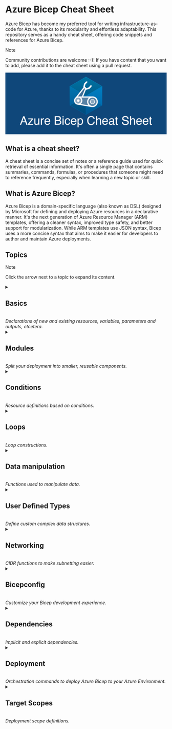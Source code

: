 # Azure Bicep Cheat Sheet

Azure Bicep has become my preferred tool for writing infrastructure-as-code for Azure, thanks to its modularity and effortless adaptability. This repository serves as a handy cheat sheet, offering code snippets and references for Azure Bicep.

> [!NOTE]
> Community contributions are welcome :-)! If you have content that you want to add, please add it to the cheat sheet using a pull request.

<p align="center">
  <img src="images/AzureBicepCheatSheetHeader.png">
</p>

## What is a cheat sheet?

A cheat sheet is a concise set of notes or a reference guide used for quick retrieval of essential information. It's often a single page that contains summaries, commands, formulas, or procedures that someone might need to reference frequently, especially when learning a new topic or skill.

## What is Azure Bicep?

Azure Bicep is a domain-specific language (also known as DSL) designed by Microsoft for defining and deploying Azure resources in a declarative manner. It's the next generation of Azure Resource Manager (ARM) templates, offering a cleaner syntax, improved type safety, and better support for modularization. While ARM templates use JSON syntax, Bicep uses a more concise syntax that aims to make it easier for developers to author and maintain Azure deployments.

## Topics

> [!NOTE]
> Click the arrow next to a topic to expand its content.

<details>
  <summary>
    <h2>Basics</h2> <br>
    <i>Declarations of new and existing resources, variables, parameters and outputs, etcetera.</i>
  </summary>

### Create a resource

```bicep
resource resourceName 'ResourceType@version' = {
  name: 'exampleResourceName'
  properties: {
    // resource properties here
  }
}
```

### Create a child resource

#### Via name

```bicep
resource resVnet 'Microsoft.Network/virtualNetworks@2022-01-01' = {
  name: 'my-vnet'
}

resource resChildSubnet 'Microsoft.Network/virtualNetworks/subnets@2022-01-01' = {
  name: '${resVnet}/my-subnet'
}
```

#### Via parent property

```bicep
resource resVnet 'Microsoft.Network/virtualNetworks@2022-01-01' = {
  name: 'my-vnet'
}

resource resChildSubnet 'Microsoft.Network/virtualNetworks/subnets@2022-01-01' = {
  name: 'my-subnet'
  parent: resVnet
}
```

#### Via parent resource

```bicep
resource resVnet 'Microsoft.Network/virtualNetworks@2022-01-01' = {
  name: 'my-vnet'

  resource resChildSubnet 'subnets' = {
    name: 'my-subnet'
  }
}
```

### Reference to an existing resource

```bicep
resource resKeyVaultRef 'Microsoft.KeyVault/vaults@2019-09-01' = existing {
  name: 'myExistingKeyVaultName'
}
```

### Access a nested resource (::)

```bicep
resource resVnet 'Microsoft.Network/virtualNetworks@2022-01-01' existing = {
  name: 'my-vnet'
  resource resChildSubnet 'subnets' existing = {
    name: 'my-subnet'
  }
}

// access child resource
output outChildSubnetId string = resVnet::resChildSubnet.id
```

### Declare a variable

```bicep
var varEnvironment = 'dev'
```

There is no need to declare a datatype for a variable, because the type is inferred from the value.

### Declare a parameter

```bicep
param parStorageAccountName string
param parLocation string = resourceGroup().location
```

Available datatypes are: `string`, `bool`, `int`, `object`, `array` and `custom (user defined type)`.

### Declare a secure parameter

```bicep
@secure()
param parSecureParameter string
```

### Declare an output

```bicep
resource resPublicIp 'Microsoft.Network/publicIPAddresses@2023-02-01' ={
  name: parPublicIpName
  tags: parTags
  location: parLocation
  zones: parAvailabilityZones
  sku: parPublicIpSku
  properties: parPublicIpProperties
}

output outPublicIpId string = resPublicIp.id
output outMyString string = 'Hello!'
```

Available datatypes are: `string`, `bool`, `int`, `object`, `array` and `custom (user defined type)`.

### String interpolation

```bicep
var varGreeting = 'Hello'
output outResult string = '${varGreeting} World'
```

### Multi-line strings

```bicep
var varMultiLineString = '''
  This is a
  Muli-line string
  variable.
'''
```

</details>

<details>
  <summary>
    <h2>Modules</h2><br>
    <i>Split your deployment into smaller, reusable components.</i>
  </summary>

### Create a module

```bicep
module modVirtualNetwork './network.bicep' = {
  name: 'networkModule'
  params: {
    parLocation: 'westeurope'
    parVnetName: 'my-vnet-name'
  }
}
```

### Reference to a module using a bicep registry

```bicep
module modBicepRegistryReference 'br/<bicep registry name>:<file path>:<tag>' = {
  name: 'deployment-name'
  params: {}
}
```

</details>

<details>
  <summary>
    <h2>Conditions</h2><br>
    <i>Resource definitions based on conditions.</i>
  </summary>

### If condition

```bicep
param parDeployResource bool

resource resDnsZone 'Microsoft.Network/dnszones@2018-05-01' = if (parDeployResource) {
  name: 'myZone'
  location: 'global'
}
```

### Ternary if/else condition

```bicep
param parEnvironment string

var varSku = parEnvironment == 'prod' ? 'premium' : 'standard'
```

</details>

<details>
  <summary>
    <h2>Loops</h2><br>
    <i>Loop constructions.</i>
  </summary>

### foreach using an array

```bicep
param parStorageAccountNames array = [
  'storageaccount1'
  'storageaccount2'
  'storageaccount3'
]

resource resStorageAccounts 'Microsoft.Storage/storageAccounts@2021-04-01' = [for name in parStorageAccountNames: {
  name: name
  location: 'westeurope'
  kind: 'StorageV2'
  sku: {
    name: 'Standard_LRS'
  }
}]
```

### foreach using an array of objects

``` bicep
param parStorageAccountNames array = [
  {
    name: 'storageaccount1'
    kind: 'StorageV2'
    sku: {
      name: 'Standard_LRS'
    }
  }
  {
    name: 'storageaccount2'
    kind: 'StorageV2'
    sku: {
      name: 'Standard_LRS'
    }
  }
]

resource resStorageAccounts 'Microsoft.Storage/storageAccounts@2021-04-01' = [for storageAccount in parStorageAccountNames: {
  name: storageAccount.name
  location: 'westeurope'
  kind: storageAccount.kind
  sku: {
    name: storageAccount.sku
  }
}]
```

</details>

<details>
  <summary>
    <h2>Data manipulation</h2><br>
    <i>Functions used to manipulate data.</i>
  </summary>

### Example data

```bicep
var varGroceryStore = [
  {
    productName: 'Icecream'
    productPrice: 2
    productCharacteristics: [
      'Vegan'
      'Seasonal'
    ]
  }
  {
    productName: 'Banana'
    productPrice: 4
    productCharacteristics: [
      'Bio'
    ]
  }
]
```

### filter() function

```bicep
  output outProducts array = filter(varGroceryStore, item => item.productPrice >= 4)
```

#### returns

```json
[
  {
    "productName": "Banana",
    "productPrice": 4,
    "productCharacteristics": [
      "Bio"
    ]
  }
]
```

### map() function

```bicep
output outDiscount array = map(range(0, length(varGroceryStore)), item => {
  productNumber: item
  productName: varGroceryStore[item].productName
  discountedPrice: 'The item ${varGroceryStore[item].productName} is on sale. Sale price: ${(varGroceryStore[item].productPrice / 2)}'
})
```

#### returns

```json
[
  {
    "productNumber": 0,
    "productName": "Icecream",
    "discountedPrice": "The item Icecream is on sale. Sale price: 1"
  },
  {
    "productNumber": 1,
    "productName": "Banana",
    "discountedPrice": "The item Banana is on sale. Sale price: 2"
  }
]
```

### sort() function

```bicep
output outUsingSort array = sort(varGroceryStore, (a, b) => a.productPrice <= b.productPrice)
```

#### returns

```json
[
  {
    "productName": "Icecream",
    "productPrice": 2,
    "productCharacteristics": [
      "Vegan"
      "Seasonal"
    ]
  },
  {
    "productName": "Banana",
    "productPrice": 4,
    "productCharacteristics": [
      "Bio"
    ]
  }
]
```

</details>

<details>
  <summary>
    <h2>User Defined Types</h2><br>
    <i>Define custom complex data structures.</i>
  </summary>

### Primitive types

```bicep
// a string type with two allowed strings ('Standard_LRS' or 'Standard_GRS')
type skuType = 'Standard_LRS' | 'Standard_GRS'

// an integer type with one allowed value (1337)
type integerType = 1337

// an boolean type with one allowed value (true)
type booleanType = true

// Reference the type
param parMyStringType skuType
param parMyIntType integerType
param parMyBoolType booleanType
```

### A custom type that enforced an array with a specific object structure

```bicep
type arrayWithObjectsType = {
  name: string
  age: int
}[]

param parCustomArray arrayWithObjectsType = [
  {
    name: 'John'
    age: 30
  }
]
```

### Optional properties in objects (using ?)

```bicep
type arrayWithObjectsType = {
  name: string
  age: int
  hasChildren: bool?
  hasPets: bool?
}[]

param parCustomArray arrayWithObjectsType = [
  {
    name: 'John'
    age: 30
  }
  {
    name: 'Jane'
    age: 31
    hasPets: true
  }
  {
    name: 'Jack'
    age: 45
    hasChildren: true
    hasPets: true
  }
]
```

</details>

<details>
  <summary>
    <h2>Networking</h2><br>
    <i>CIDR functions to make subnetting easier.</i>
  </summary>

### parseCidr() function

```bicep
output outParseCidrInformation object = parseCidr('192.168.1.0/24')
```

#### returns

```json
"outParseCidrInformation": {
  "type": "Object",
  "value": {
    "broadcast": "192.168.1.255",
    "cidr": 24,
    "firstUsable": "192.168.1.1",
    "lastUsable": "192.168.1.254",
    "netmask": "255.255.255.0",
    "network": "192.168.1.0"
  }
}
```

### cidrSubnet() function

```bicep
output outCidrSubnet string = cidrSubnet('192.168.1.0/24', 25, 0)
```

#### returns

```json
"outCidrSubnet": {
  "type": "String",
  "value": "192.168.1.0/25"
}
```

### cidrHost() function

```bicep
output outCidrHost array = [for i in range(0, 10): cidrHost('192.168.1.0/24', i)]
```

#### returns

```json
"outCidrHost": {
  "type": "Array",
  "value": [
    "192.168.1.1",
    "192.168.1.2",
    "192.168.1.3",
    "192.168.1.4",
    "192.168.1.5",
    "192.168.1.6",
    "192.168.1.7",
    "192.168.1.8",
    "192.168.1.9",
    "192.168.1.10"
  ]
}
```
</details>

<details>
  <summary>
    <h2>Bicepconfig</h2><br>
    <i>Customize your Bicep development experience.</i>
  </summary>

### Azure Container Registry configuration

```json
{
  "moduleAliases": {
    "br": {
      "<bicep registry name>": {
        "registry": "<url to registry>",
        "modulePath": "<module path of the alias>"
      }
    }
  }
}
```

</details>

<details>
  <summary>
    <h2>Dependencies</h2><br>
    <i>Implicit and explicit dependencies.</i>
  </summary>

### Implicit dependency using symbolic name

```bicep
resource resNetworkSecurityGroup 'Microsoft.Network/networkSecurityGroups@2019-11-01' = {
  name: 'my-networkSecurityGroup'
  location: resourceGroup().location
}

resource nsgRule 'Microsoft.Network/networkSecurityGroups/securityRules@2019-11-01' = {
  name: '${resNetworkSecurityGroup}/AllowAllRule'
  properties: {
    // resource properties here
  }
}
```

### Explicit dependency using dependsOn

```bicep
resource resDnsZone 'Microsoft.Network/dnsZones@2018-05-01' = {
  name: 'contoso.com'
  location: 'global'
}

module modVirtualNetwork './network.bicep' = {
  name: 'networkModule'
  params: {
    parLocation: 'westeurope'
    parVnetName: 'my-vnet-name'
  }
  dependsOn: [
    resDnsZone
  ]
}
```

</details>

<details>
  <summary>
    <h2>Deployment</h2><br>
    <i>Orchestration commands to deploy Azure Bicep to your Azure Environment.</i>
  </summary>

### Azure CLI

| Scope            | Command       |
| ---------------- | ------------- |
| resourceGroup    | `az deployment group create --resource-group ResourceGroupName --template-file template.bicep --parameters parameters.bicepparam`  |
| subscription     | `az deployment sub create --location location --template-file template.bicep --parameters parameters.bicepparam`  |
| managementGroup  | `az deployment mg create --management-group-id ManagementGroupId --template-file template.bicep --parameters parameters.bicepparam`  |
| tenant           | `az deployment tenant create --location location --template-file template.bicep --parameters parameters.bicepparam`  |

### Azure PowerShell

| Scope            | Command       |
| ---------------- | ------------- |
| resourceGroup    | `New-AzResourceGroupDeployment -ResourceGroupName "ResourceGroupName" -TemplateFile "template.bicep" -TemplateParameterFile "parameters.bicepparam`  |
| subscription     | `New-AzDeployment -Location "Location" -TemplateFile "template.bicep" -TemplateParameterFile "parameters.bicepparam"`  |
| managementGroup  | `New-AzManagementGroupDeployment -ManagementGroupId "ManagementGroupId" -Location "location" -TemplateFile "template.bicep" -TemplateParameterFile "parameters.bicepparam"`  |
| tenant           | `New-AzTenantDeployment -Location "Location" -TemplateFile "template.bicep" -TemplateParameterFile "parameters.bicepparam"`  |

</details>

<details>
  <summary>
    <h2>Target Scopes</h2><br>
    <i>Deployment scope definitions.</i>
  </summary>

### Target scopes

The `targetScope` directive in Azure Bicep determines the level at which the Bicep template will be deployed within Azure. The default is `targetScope = 'resourceGroup'`.

Azure Bicep supports multiple levels of `targetScope`:

| Scope           | Description     |
| --------------- | --------------- |
| resourceGroup   | The Bicep file is intended to be deployed at the Resource Group level. |
| subscription    | The Bicep file targets a Subscription, allowing you to manage resources or configurations across an entire subscription. |
| managementGroup | For managing resources or configurations across multiple subscriptions under a specific Management Group. |
| tenant          | The highest scope, targeting the entire Azure tenant. This is useful for certain global resources or policies. |

```bicep
targetScope = 'resourceGroup'

resource resKeyVault 'Microsoft.KeyVault/vaults@2019-09-01' = {
  // key vault properties here
}
```

Use the scope property on modules to deploy on a different scope than the target scope:

```bicep
// Uses the targetScope
module modStorageModule1 'storage.bicep' = {
  name: 'storageModule1'
}

// Uses the scope of the module
module modStorageModule2 'storage.bicep' = {
  name: 'storageModule2'
  scope: resourceGroup('other-subscription-id', 'other-resource-group-name')
  // module properties here
}
```

</details>

